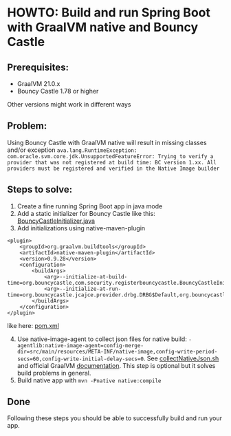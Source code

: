 # HOWTO: Build and run Spring Boot with GraalVM native and Bouncy Castle
## Prerequisites:
- GraalVM 21.0.x
- Bouncy Castle 1.78 or higher

Other versions might work in different ways
## Problem:
Using Bouncy Castle with GraalVM native will result in missing classes and/or exception `ava.lang.RuntimeException: com.oracle.svm.core.jdk.UnsupportedFeatureError: Trying to verify a provider that was not registered at build time: BC version 1.xx. All providers must be registered and verified in the Native Image builder`
## Steps to solve:
1. Create a fine running Spring Boot app in java mode
2. Add a static initializer for Bouncy Castle like this: [BouncyCastleInitializer.java](https://github.com/HarrDevY/native-register-bouncy-castle/blob/main/src/main/java/com/security/registerbouncycastle/BouncyCastleInitializer.java)
3. Add initializations using native-maven-plugin

```
<plugin>
	<groupId>org.graalvm.buildtools</groupId>
	<artifactId>native-maven-plugin</artifactId>
	<version>0.9.28</version>
	<configuration>
		<buildArgs>
			<arg>--initialize-at-build-time=org.bouncycastle,com.security.registerbouncycastle.BouncyCastleInitializer</arg>
			<arg>--initialize-at-run-time=org.bouncycastle.jcajce.provider.drbg.DRBG$Default,org.bouncycastle.jcajce.provider.drbg.DRBG$NonceAndIV</arg>
		</buildArgs>
	</configuration>
</plugin>
```
  like here: [pom.xml](https://github.com/HarrDevY/native-register-bouncy-castle/blob/main/pom.xml)

4. Use native-image-agent to collect json files for native build: `-agentlib:native-image-agent=config-merge-dir=src/main/resources/META-INF/native-image,config-write-period-secs=60,config-write-initial-delay-secs=0`. See [collectNativeJson.sh](https://github.com/HarrDevY/native-register-bouncy-castle/blob/main/collectNativeJson.sh) and official GraalVM [documentation](https://www.graalvm.org/jdk21/reference-manual/native-image/metadata/AutomaticMetadataCollection/). This step is optional but it solves build problems in general.
5. Build native app with `mvn -Pnative native:compile`
## Done
Following these steps you should be able to successfully build and run your app.
